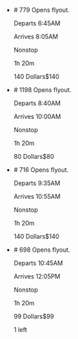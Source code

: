 * \# 779 Opens flyout.
    
    Departs 6:45AM
    
    Arrives 8:05AM
    
    Nonstop
    
    1h 20m
    
    140 Dollars$140
    
* \# 1198 Opens flyout.
    
    Departs 8:40AM
    
    Arrives 10:00AM
    
    Nonstop
    
    1h 20m
    
    80 Dollars$80
    
* \# 716 Opens flyout.
    
    Departs 9:35AM
    
    Arrives 10:55AM
    
    Nonstop
    
    1h 20m
    
    140 Dollars$140
    
* \# 698 Opens flyout.
    
    Departs 10:45AM
    
    Arrives 12:05PM
    
    Nonstop
    
    1h 20m
    
    99 Dollars$99
    
    1 left